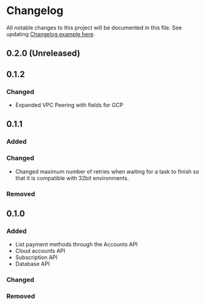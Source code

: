 # Changelog
All notable changes to this project will be documented in this file.
See updating [Changelog example here](https://keepachangelog.com/en/1.0.0/).

## 0.2.0 (Unreleased)

## 0.1.2

### Changed
* Expanded VPC Peering with fields for GCP

## 0.1.1

### Added

### Changed
* Changed maximum number of retries when waiting for a task to finish so that it is compatible with 32bit environments.

### Removed

## 0.1.0

### Added
* List payment methods through the Accounts API 
* Cloud accounts API
* Subscription API
* Database API

### Changed

### Removed
